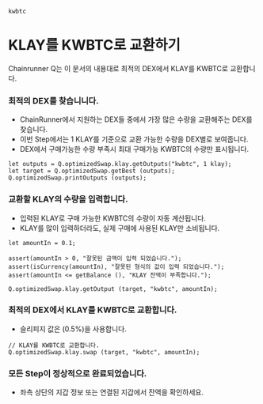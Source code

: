 ```meta-Currency
kwbtc
```

# KLAY를 KWBTC로 교환하기

Chainrunner Q는 이 문서의 내용대로 최적의 DEX에서 KLAY를 KWBTC로 교환합니다.

### 최적의 DEX를 찾습니니다.

- ChainRunner에서 지원하는 DEX들 중에서 가장 많은 수량을 교환해주는 DEX를 찾습니다.
- 이번 Step에서는 1 KLAY를 기준으로 교환 가능한 수량을 DEX별로 보여줍니다.
- DEX에서 구매가능한 수량 부족시 최대 구매가능 KWBTC의 수량만 표시됩니다.

```output-Dynamic
let outputs = Q.optimizedSwap.klay.getOutputs("kwbtc", 1 klay);
let target = Q.optimizedSwap.getBest (outputs);
Q.optimizedSwap.printOutputs (outputs);
```

### 교환할 KLAY의 수량을 입력합니다.

- 입력된 KLAY로 구매 가능한 KWBTC의 수량이 자동 계산됩니다.
- KLAY를 많이 입력하더라도, 실제 구매에 사용된 KLAY만 소비됩니다.

```input-Dynamic KLAY
let amountIn = 0.1;
```

```input-Verify
assert(amountIn > 0, "잘못된 금액이 입력 되었습니다.");
assert(isCurrency(amountIn), "잘못된 형식의 값이 입력 되었습니다.");
assert(amountIn <= getBalance (), "KLAY 잔액이 부족합니다.");
```

```output-Dynamic KWBTC
Q.optimizedSwap.klay.getOutput (target, "kwbtc", amountIn);
```

### 최적의 DEX에서 KLAY를 KWBTC로 교환합니다.

- 슬리피지 값은 (0.5%)을 사용합니다.

```taster
// KLAY를 KWBTC로 교환합니다.
Q.optimizedSwap.klay.swap (target, "kwbtc", amountIn);
```

### 모든 Step이 정상적으로 완료되었습니다.

- 좌측 상단의 지갑 정보 또는 연결된 지갑에서 잔액을 확인하세요.
